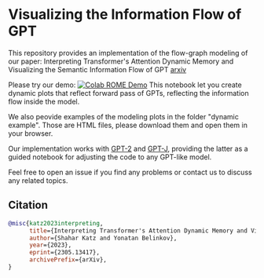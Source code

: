 # Visualizing the Information Flow of GPT

This repository provides an implementation of the flow-graph modeling of our paper: Interpreting Transformer's Attention Dynamic Memory and Visualizing the Semantic Information Flow of GPT [arxiv](https://arxiv.org/abs/2305.13417)


Please try our demo: [![Colab ROME Demo](https://colab.research.google.com/assets/colab-badge.svg)](https://colab.research.google.com/drive/1lsdlesXaEsVYwvcJWJac6jcxSr69gKcM?usp=sharing) 
This notebook let you create dynamic plots that reflect forward pass of GPTs, reflecting the information flow inside the model.

We also peovide examples of the modeling plots in the folder "dynamic example". Those are HTML files, please download them and open them in your browser.

Our implementation works with [GPT-2](https://github.com/shacharKZ/Visualizing-the-Information-Flow-of-GPT/blob/main/visual_nets_GPT_2.ipynb) and [GPT-J](https://github.com/shacharKZ/Visualizing-the-Information-Flow-of-GPT/blob/main/visual_nets_guided_with_GPT_J.ipynb), providing the latter as a guided notebook for adjusting the code to any GPT-like model.

Feel free to open an issue if you find any problems or contact us to discuss any related topics.


## Citation
```bibtex
@misc{katz2023interpreting,
      title={Interpreting Transformer's Attention Dynamic Memory and Visualizing the Semantic Information Flow of GPT}, 
      author={Shahar Katz and Yonatan Belinkov},
      year={2023},
      eprint={2305.13417},
      archivePrefix={arXiv},
}
```
